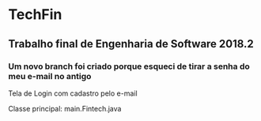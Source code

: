 # TechFin
## Trabalho final de Engenharia de Software 2018.2
### Um novo branch foi criado porque esqueci de tirar a senha do meu e-mail no antigo

<p>Tela de Login com cadastro pelo e-mail</p>
<p>Classe principal: main.Fintech.java</p>
